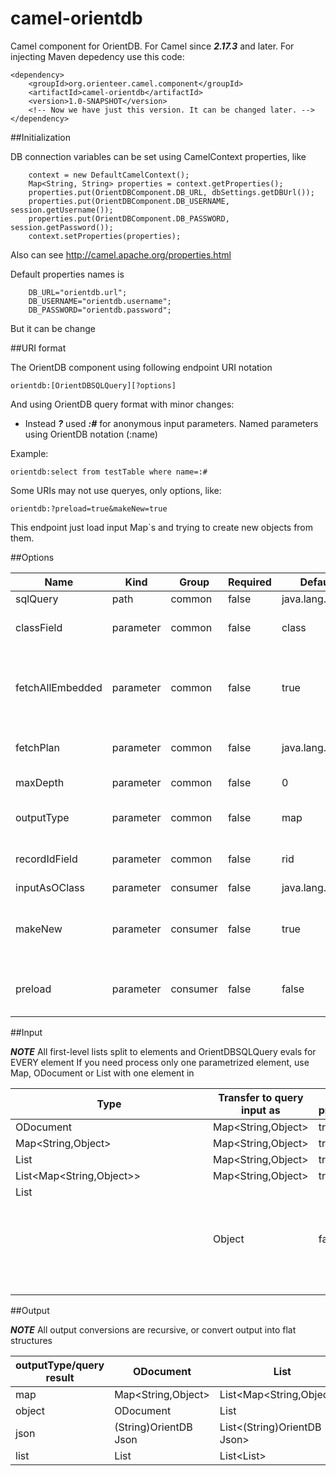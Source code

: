 # camel-orientdb
Camel component for OrientDB. For Camel since ***2.17.3*** and later.
For injecting Maven depedency use this code:

```
<dependency>
	<groupId>org.orienteer.camel.component</groupId>
	<artifactId>camel-orientdb</artifactId>
    <version>1.0-SNAPSHOT</version>
    <!-- Now we have just this version. It can be changed later. -->
</dependency>
```

##Initialization

DB connection variables can be set using CamelContext properties, like 
```
	context = new DefaultCamelContext();
	Map<String, String> properties = context.getProperties();
	properties.put(OrientDBComponent.DB_URL, dbSettings.getDBUrl());
	properties.put(OrientDBComponent.DB_USERNAME, session.getUsername());
	properties.put(OrientDBComponent.DB_PASSWORD, session.getPassword());
	context.setProperties(properties);
```

Also can see http://camel.apache.org/properties.html

Default properties names is

```
	DB_URL="orientdb.url"; 
	DB_USERNAME="orientdb.username"; 
	DB_PASSWORD="orientdb.password"; 
```
 
But it can be change


##URI format

The OrientDB component using following endpoint URI notation

```
orientdb:[OrientDBSQLQuery][?options]
```

And using OrientDB query format with minor changes:

- Instead ***?***  used ***:#*** for anonymous input parameters. Named parameters using OrientDB notation (:name) 

Example:
```
orientdb:select from testTable where name=:# 
```

Some URIs may not use queryes, only options, like: 

```
orientdb:?preload=true&makeNew=true 
```

This endpoint just load input Map`s and trying to create new objects from them.

##Options

|Name 	|Kind 	|Group 	|Required 	|Default 	|Type 	|Enum 	|Description|
|---|---|---|---|---|---|---|---|
|sqlQuery| 	path 	|common 	|false 		|java.lang.String 		|Sets the query to execute
|classField 	|parameter 	|common|false  		|class 	|java.lang.String 		|Your "@class" renamed to classField value
|fetchAllEmbedded 	|parameter 	|common|false  		|true 	|boolean 		|Fetch all embedded(not linked) objects, ignore "maxDepth". Only for "map" type.
|fetchPlan 	|parameter 	|common|false  			|java.lang.String 		|Set fetch plan (view OrientDB documentation, like http://orientdb.com/docs/2.0/orientdb.wiki/Fetching-Strategies.html)
|maxDepth 	|parameter 	|common|false 		|0 	|int 		|Max fetch depth. Only for "map" type
|outputType 	|parameter 	|common|false  		|map 	|org.orienteer.camel.component.OrientDBCamelDataType |map/object/json/list 	|Output data type of single row.
|recordIdField 	|parameter 	|common|false 		|rid 	|java.lang.String 		|Your "@rid" renamed to recordIdField value
|inputAsOClass 	|parameter 	|consumer|false 			|java.lang.String 		|Rewrite "@class" field value in root document(s)
|makeNew 	|parameter 	|consumer|false  		|true 	|boolean 		|Clear ODocuments RID`s in PRELOAD phase BEFORE save.Works only if ***preload=true***
|preload 	|parameter 	|consumer|false 		|false 	|boolean 		|Trying to save ODocument from input data BEFORE query

##Input

***NOTE*** All first-level lists split to elements and OrientDBSQLQuery evals for EVERY element 
If you need process only one parametrized element, use Map, ODocument or List<List> with one element in

|Type|Transfer to query input as|Can be preloaded|
|---|---|---|
|ODocument|Map<String,Object>|true
|Map<String,Object>|Map<String,Object>|true
|List<ODocument>|Map<String,Object>|true
|List<Map<String,Object>>|Map<String,Object>|true
|List<Object>|Object|false

##Output

***NOTE*** All output conversions are recursive, or convert output into flat structures

|outputType/query result|ODocument|List<ODocument>|Object|
|---|---|---|---|
|map|Map<String,Object>|List<Map<String,Object>>|Object
|object|ODocument|List<ODocument>|Object
|json|(String)OrientDB Json|List<(String)OrientDB Json>|Object
|list|List<String>|List<List<String>>|Object







